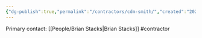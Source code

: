 ```yaml
---
{"dg-publish":true,"permalink":"/contractors/cdm-smith/","created":"2025-01-02T08:21:41.322-06:00"}
---
```


Primary contact: [[People/Brian Stacks\|Brian Stacks]]
#contractor